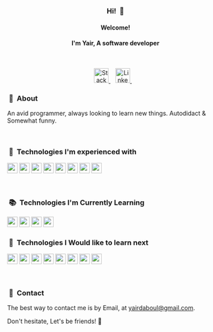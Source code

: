 <h3 align="center">Hi! &nbsp;👋</h3>
<h4 align="center">Welcome!</h4>
<h4 align="center">I'm Yair, A software developer</h4>

<br/>

<p align="center">
<a href="https://stackoverflow.com/users/19658198/yair-d">
  <img alt="Stack Overflow" height="34" src="https://upload.wikimedia.org/wikipedia/commons/e/ef/Stack_Overflow_icon.svg" />
</a>
&nbsp;&nbsp;
<a href="https://www.linkedin.com/in/yair-daboul-337945246/">
  <img alt="LinkedIn" height="34" src="https://img.icons8.com/color/50/000000/linkedin.png" />
</a>
&nbsp;&nbsp;&nbsp;
</p>

### &nbsp;💬&nbsp; About

An avid programmer, always looking to learn new things.
Autodidact & Somewhat funny.

<br>

### &nbsp;🚀&nbsp; Technologies I'm experienced with

<p>
<img src="https://img.shields.io/badge/javascript-F7DF1E.svg?&style=for-the-badge&logo=javascript&logoColor=white" height="24"/>
<img src="https://img.shields.io/badge/React-11cafb.svg?&style=for-the-badge&logo=react&logoColor=white" height="24"/>
<img src="https://img.shields.io/badge/node.js-026e00.svg?&style=for-the-badge&logo=node.js&logoColor=white" height="24"/>
<img src="https://img.shields.io/badge/Express-388888.svg?&style=for-the-badge&logo=Express&logoColor=white" height="24"/>
<img src="https://img.shields.io/badge/mongo-10aa50.svg?&style=for-the-badge&logo=mongodb&logoColor=white" height="24"/>
<img src="	https://img.shields.io/badge/MySQL-00000F?style=for-the-badge&logo=mysql&logoColor=white" height="24"/>
<img src="https://img.shields.io/badge/HTML-red.svg?&style=for-the-badge&logo=html5&logoColor=white" height="24"/>
<img src="https://img.shields.io/badge/css-0397e0.svg?&style=for-the-badge&logo=css3&logoColor=white" height="24"/>
</p>

<br>

### &nbsp;📚&nbsp; Technologies I'm Currently Learning

<img src="https://img.shields.io/badge/Typesctipt-3178C6.svg?&style=for-the-badge&logo=typescript&logoColor=white" height="24"/>
<img src="https://img.shields.io/badge/Redux-764ABC.svg?&style=for-the-badge&logo=redux&logoColor=white" height="24"/>
<img src="https://img.shields.io/badge/React%20Native-11cafb.svg?&style=for-the-badge&logo=react&logoColor=white" height="24"/>
<img src="https://img.shields.io/badge/Heroku-430098?style=for-the-badge&logo=heroku&logoColor=white" height="24"/>

<br>

### &nbsp;🌠&nbsp; Technologies I Would like to learn next

<p>
<img src="https://img.shields.io/badge/Angular-DD0031?style=for-the-badge&logo=angular&logoColor=white" height="24"/>
<img src="https://img.shields.io/badge/python-blue.svg?&style=for-the-badge&logo=python&logoColor=white" height="24"/>
<img src="https://img.shields.io/badge/Flask-111111.svg?&style=for-the-badge&logo=flask&logoColor=white" height="24"/>
<img src="https://img.shields.io/badge/Vue-41b883.svg?&style=for-the-badge&logo=Vue.js&logoColor=white" height="24"/>
<img src="https://img.shields.io/badge/Java-ED8B00?style=for-the-badge&logo=java&logoColor=white" height="24"/>
<img src="https://img.shields.io/badge/C%20Sharp-239120.svg?&style=for-the-badge&logo=c-sharp&logoColor=white" height="24"/>
<img src="https://img.shields.io/badge/.net-512BD4.svg?&style=for-the-badge&logo=.net&logoColor=white" height="24"/>
<img src="https://img.shields.io/badge/SASS-cf649a.svg?&style=for-the-badge&logo=sass&logoColor=white" height="24"/>
</p>

<br>

### &nbsp;🤙&nbsp; Contact

The best way to contact me is by Email, at <a href="mailto:yairdaboul@gmail.com">yairdaboul@gmail.com</a>.

Don't hesitate, Let's be friends! 🙂

